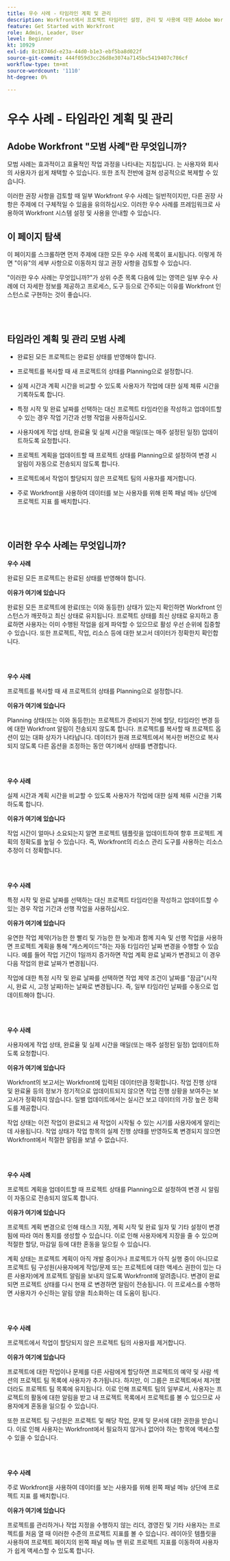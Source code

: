 ```yaml
---
title: 우수 사례 - 타임라인 계획 및 관리
description: Workfront에서 프로젝트 타임라인 설정, 관리 및 사용에 대한 Adobe Workfront 전문가의 우수 사례 추천을 살펴보십시오.
feature: Get Started with Workfront
role: Admin, Leader, User
level: Beginner
kt: 10929
exl-id: 8c18746d-e23a-44d0-b1e3-ebf5ba8d022f
source-git-commit: 444f059d3cc26d8e3074a7145bc5419407c786cf
workflow-type: tm+mt
source-wordcount: '1110'
ht-degree: 0%

---
```


# 우수 사례 - 타임라인 계획 및 관리

## Adobe Workfront &quot;모범 사례&quot;란 무엇입니까?

모범 사례는 효과적이고 효율적인 작업 과정을 나타내는 지침입니다. 는 사용자와 회사의 사용자가 쉽게 채택할 수 있습니다. 또한 조직 전반에 걸쳐 성공적으로 복제할 수 있습니다.

이러한 권장 사항을 검토할 때 일부 Workfront 우수 사례는 일반적이지만, 다른 권장 사항은 주제에 더 구체적일 수 있음을 유의하십시오. 이러한 우수 사례를 프레임워크로 사용하여 Workfront 시스템 설정 및 사용을 안내할 수 있습니다.

## 이 페이지 탐색

이 페이지를 스크롤하면 먼저 주제에 대한 모든 우수 사례 목록이 표시됩니다. 이렇게 하면 &quot;이유&quot;의 세부 사항으로 이동하지 않고 권장 사항을 검토할 수 있습니다.

&quot;이러한 우수 사례는 무엇입니까?&quot;가 상위 수준 목록 다음에 있는 영역은 일부 우수 사례에 더 자세한 정보를 제공하고 프로세스, 도구 등으로 간주되는 이유를 Workfront 인스턴스로 구현하는 것이 좋습니다.

</br>
</br>

## 타임라인 계획 및 관리 모범 사례

* 완료된 모든 프로젝트는 완료된 상태를 반영해야 합니다.

* 프로젝트를 복사할 때 새 프로젝트의 상태를 Planning으로 설정합니다.

* 실제 시간과 계획 시간을 비교할 수 있도록 사용자가 작업에 대한 실제 체류 시간을 기록하도록 합니다.

* 특정 시작 및 완료 날짜를 선택하는 대신 프로젝트 타임라인을 작성하고 업데이트할 수 있는 경우 작업 기간과 선행 작업을 사용하십시오.

* 사용자에게 작업 상태, 완료율 및 실제 시간을 매일(또는 매주 설정된 일정) 업데이트하도록 요청합니다.

* 프로젝트 계획을 업데이트할 때 프로젝트 상태를 Planning으로 설정하여 변경 시 알림이 자동으로 전송되지 않도록 합니다.

* 프로젝트에서 작업이 할당되지 않은 프로젝트 팀의 사용자를 제거합니다.

* 주로 Workfront을 사용하여 데이터를 보는 사용자를 위해 왼쪽 패널 메뉴 상단에 프로젝트 지표 를 배치합니다.


</br>
</br>


## 이러한 우수 사례는 무엇입니까?

**우수 사례**

완료된 모든 프로젝트는 완료된 상태를 반영해야 합니다.


**이유가 여기에 있습니다**

완료된 모든 프로젝트에 완료(또는 이와 동등한) 상태가 있는지 확인하면 Workfront 인스턴스가 깨끗하고 최신 상태로 유지됩니다. 프로젝트 상태를 최신 상태로 유지하고 종료하면 사용자는 이미 수행된 작업을 쉽게 파악할 수 있으므로 활성 우선 순위에 집중할 수 있습니다. 또한 프로젝트, 작업, 리소스 등에 대한 보고서 데이터가 정확한지 확인합니다.


</br>
</br>

**우수 사례**

프로젝트를 복사할 때 새 프로젝트의 상태를 Planning으로 설정합니다.

**이유가 여기에 있습니다**

Planning 상태(또는 이와 동등한)는 프로젝트가 준비되기 전에 할당, 타임라인 변경 등에 대한 Workfront 알림이 전송되지 않도록 합니다. 프로젝트를 복사할 때 프로젝트 옵션이 있는 대화 상자가 나타납니다. 데이터가 원래 프로젝트에서 복사한 버전으로 복사되지 않도록 다른 옵션을 조정하는 동안 여기에서 상태를 변경합니다.

</br>
</br>

**우수 사례**

실제 시간과 계획 시간을 비교할 수 있도록 사용자가 작업에 대한 실제 체류 시간을 기록하도록 합니다.


**이유가 여기에 있습니다**

작업 시간이 얼마나 소요되는지 알면 프로젝트 템플릿을 업데이트하여 향후 프로젝트 계획의 정확도를 높일 수 있습니다. 즉, Workfront의 리소스 관리 도구를 사용하는 리소스 추정이 더 정확합니다.

</br>
</br>

**우수 사례**

특정 시작 및 완료 날짜를 선택하는 대신 프로젝트 타임라인을 작성하고 업데이트할 수 있는 경우 작업 기간과 선행 작업을 사용하십시오.

**이유가 여기에 있습니다**

유연한 작업 제약(가능한 한 빨리 및 가능한 한 늦게)과 함께 지속 및 선행 작업을 사용하면 프로젝트 계획을 통해 &quot;캐스케이드&quot;하는 자동 타임라인 날짜 변경을 수행할 수 있습니다. 예를 들어 작업 기간이 1일까지 증가하면 작업 계획 완료 날짜가 변경되고 이 경우 다음 작업의 완료 날짜가 변경됩니다.

작업에 대한 특정 시작 및 완료 날짜를 선택하면 작업 제약 조건이 날짜를 &quot;잠금&quot;(시작 시, 완료 시, 고정 날짜)하는 날짜로 변경됩니다. 즉, 일부 타임라인 날짜를 수동으로 업데이트해야 합니다.

</br>
</br>


**우수 사례**

사용자에게 작업 상태, 완료율 및 실제 시간을 매일(또는 매주 설정된 일정) 업데이트하도록 요청합니다.

**이유가 여기에 있습니다**

Workfront의 보고서는 Workfront에 입력된 데이터만큼 정확합니다. 작업 진행 상태 및 완료율 등의 정보가 정기적으로 업데이트되지 않으면 작업 진행 상황을 보여주는 보고서가 정확하지 않습니다. 일별 업데이트에서는 실시간 보고 데이터의 가장 높은 정확도를 제공합니다.


작업 상태는 이전 작업이 완료되고 새 작업이 시작될 수 있는 시기를 사용자에게 알리는 데 사용됩니다. 작업 상태가 작업 항목의 실제 진행 상태를 반영하도록 변경되지 않으면 Workfront에서 적절한 알림을 보낼 수 없습니다.

</br>
</br>

**우수 사례**

프로젝트 계획을 업데이트할 때 프로젝트 상태를 Planning으로 설정하여 변경 시 알림이 자동으로 전송되지 않도록 합니다.

**이유가 여기에 있습니다**

프로젝트 계획 변경으로 인해 태스크 지정, 계획 시작 및 완료 일자 및 기타 설정이 변경됨에 따라 여러 통지를 생성할 수 있습니다. 이로 인해 사용자에게 지장을 줄 수 있으며 적절한 할당, 마감일 등에 대한 혼동을 일으킬 수 있습니다.

계획 상태는 프로젝트 계획이 아직 개발 중이거나 프로젝트가 아직 실행 중이 아니므로 프로젝트 팀 구성원(사용자에게 작업/문제 또는 프로젝트에 대한 액세스 권한이 있는 다른 사용자)에게 프로젝트 알림을 보내지 않도록 Workfront에 알려줍니다. 변경이 완료되면 프로젝트 상태를 다시 현재 로 변경하면 알림이 전송됩니다. 이 프로세스를 수행하면 사용자가 수신하는 알림 양을 최소화하는 데 도움이 됩니다.

</br>
</br>

**우수 사례**

프로젝트에서 작업이 할당되지 않은 프로젝트 팀의 사용자를 제거합니다.


**이유가 여기에 있습니다**

프로젝트에 대한 작업이나 문제를 다른 사람에게 할당하면 프로젝트의 예약 및 사람 섹션의 프로젝트 팀 목록에 사용자가 추가됩니다. 하지만, 이 그룹은 프로젝트에서 제거했더라도 프로젝트 팀 목록에 유지됩니다. 이로 인해 프로젝트 팀의 일부로서, 사용자는 프로젝트의 활동에 대한 알림을 받고 내 프로젝트 목록에서 프로젝트를 볼 수 있으므로 사용자에게 혼동을 일으킬 수 있습니다.


또한 프로젝트 팀 구성원은 프로젝트 및 해당 작업, 문제 및 문서에 대한 권한을 받습니다. 이로 인해 사용자는 Workfront에서 필요하지 않거나 없어야 하는 항목에 액세스할 수 있을 수 있습니다.

</br>
</br>

**우수 사례**

주로 Workfront을 사용하여 데이터를 보는 사용자를 위해 왼쪽 패널 메뉴 상단에 프로젝트 지표 를 배치합니다.

**이유가 여기에 있습니다**

프로젝트를 관리하거나 작업 지정을 수행하지 않는 리더, 경영진 및 기타 사용자는 프로젝트를 처음 열 때 이러한 수준의 프로젝트 지표를 볼 수 있습니다. 레이아웃 템플릿을 사용하여 프로젝트 페이지의 왼쪽 패널 메뉴 맨 위로 프로젝트 지표를 이동하여 사용자가 쉽게 액세스할 수 있도록 합니다.
